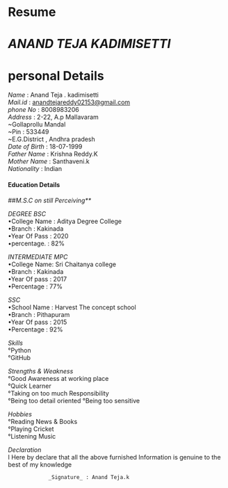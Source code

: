  # Resume
 # _ANAND TEJA KADIMISETTI_
 # personal Details
 _Name_    : Anand Teja . kadimisetti <Br>
 _Mail.id_ : anandtejareddy02153@gmail.com <Br>
 _phone No_ : 8008983206 <Br>
 _Address_ : 2-22, A.p Mallavaram <Br>
                   ~Gollaprollu Mandal <Br>
                   ~Pin : 533449 <Br>
            ~E.G.District , Andhra pradesh <Br>
_Date of Birth_ : 18-07-1999 <Br>
_Father Name_ : Krishna Reddy.K <Br>
_Mother Name_ : Santhaveni.k <Br>
_Nationality_ : Indian <Br>
  #### Education Details
 ##_M.S.C on still Perceiving**_ <Br>

_DEGREE_ _BSC_ <Br>
  •College Name : Aditya Degree College <Br>
  •Branch       : Kakinada <Br>
  •Year Of Pass : 2020 <Br>
  •percentage.  : 82%
  
_INTERMEDIATE_ _MPC_<Br>
 •College Name: Sri Chaitanya college <Br>
 •Branch       : Kakinada <Br>
 •Year Of pass : 2017 <Br>
 •Percentage   : 77% 

_SSC_ <Br>
•School Name : Harvest The concept school <Br>
•Branch : Pithapuram <Br>
•Year Of pass : 2015 <Br>
•Percentage : 92%

_Skills_ <Br>
°Python <Br>
°GitHub <Br>

_Strengths & Weakness_ <Br>
°Good Awareness at working place <Br>
°Quick Learner <Br>
°Taking on too much Responsibility <Br>
°Being too detail oriented
°Being too sensitive

_Hobbies_ <Br>
°Reading News & Books <Br>
°Playing Cricket <Br>
°Listening Music <Br>

_Declaration_ <Br>
 I Here by declare that all the above furnished
Information is genuine to the best of my knowledge 




                 _Signature_ : Anand Teja.k 
